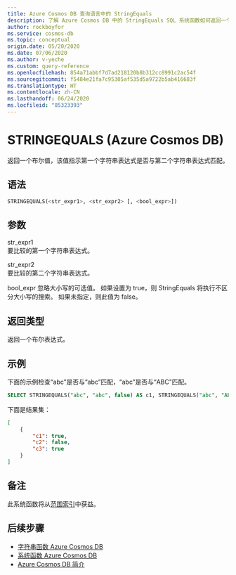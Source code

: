 ```yaml
---
title: Azure Cosmos DB 查询语言中的 StringEquals
description: 了解 Azure Cosmos DB 中的 StringEquals SQL 系统函数如何返回一个布尔值，指示第一个字符串表达式是否与第二个字符串表达式匹配
author: rockboyfor
ms.service: cosmos-db
ms.topic: conceptual
origin.date: 05/20/2020
ms.date: 07/06/2020
ms.author: v-yeche
ms.custom: query-reference
ms.openlocfilehash: 854a71abbf7d7ad218120b8b312cc8991c2ac54f
ms.sourcegitcommit: f5484e21fa7c95305af535d5a9722b5ab416683f
ms.translationtype: HT
ms.contentlocale: zh-CN
ms.lasthandoff: 06/24/2020
ms.locfileid: "85323393"
---
```

<!--Verified successfully-->
# <a name="stringequals-azure-cosmos-db"></a>STRINGEQUALS (Azure Cosmos DB)

返回一个布尔值，该值指示第一个字符串表达式是否与第二个字符串表达式匹配。  

## <a name="syntax"></a>语法

```sql
STRINGEQUALS(<str_expr1>, <str_expr2> [, <bool_expr>])  
```  

## <a name="arguments"></a>参数

str_expr1  
   要比较的第一个字符串表达式。  

str_expr2  
   要比较的第二个字符串表达式。  

bool_expr 忽略大小写的可选值。 如果设置为 true，则 StringEquals 将执行不区分大小写的搜索。 如果未指定，则此值为 false。

## <a name="return-types"></a>返回类型

返回一个布尔表达式。  

## <a name="examples"></a>示例

下面的示例检查“abc”是否与“abc”匹配，“abc”是否与“ABC”匹配。  

```sql
SELECT STRINGEQUALS("abc", "abc", false) AS c1, STRINGEQUALS("abc", "ABC", false) AS c2,  STRINGEQUALS("abc", "ABC", true) AS c3
```  

下面是结果集：  

```json
[
    {
        "c1": true,
        "c2": false,
        "c3": true
    }
]
```  

## <a name="remarks"></a>备注

此系统函数将从[范围索引](index-policy.md#includeexclude-strategy)中获益。

## <a name="next-steps"></a>后续步骤

- [字符串函数 Azure Cosmos DB](sql-query-string-functions.md)
- [系统函数 Azure Cosmos DB](sql-query-system-functions.md)
- [Azure Cosmos DB 简介](introduction.md)

<!-- Update_Description: update meta properties, wording update, update link -->